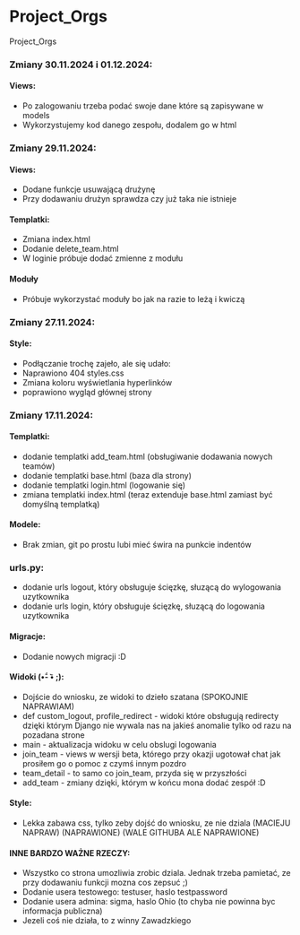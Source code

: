 # Project_Orgs
Project_Orgs
### Zmiany 30.11.2024 i  01.12.2024:

#### Views:
* Po zalogowaniu trzeba podać swoje dane które są zapisywane w models
* Wykorzystujemy kod danego zespołu, dodalem go w html

### Zmiany 29.11.2024:

#### Views:
* Dodane funkcje usuwającą drużynę
* Przy dodawaniu drużyn sprawdza czy już taka nie istnieje

#### Templatki:
* Zmiana index.html
* Dodanie delete_team.html
* W loginie próbuje dodać zmienne z modułu

#### Moduły
* Próbuje wykorzystać moduły bo jak na razie to leżą i kwiczą


### Zmiany 27.11.2024:

#### Style:
* Podłączanie trochę zajeło, ale się udało:
* Naprawiono 404 styles.css
* Zmiana koloru wyświetlania hyperlinków
* poprawiono wygląd głównej strony

### Zmiany 17.11.2024:

#### Templatki:

* dodanie templatki add_team.html (obsługiwanie dodawania nowych teamów)
* dodanie templatki base.html (baza dla strony)
* dodanie templatki login.html (logowanie się)
* zmiana templatki index.html (teraz extenduje base.html zamiast być domyślną templatką)

#### Modele:

* Brak zmian, git po prostu lubi mieć świra na punkcie indentów

### urls.py:

* dodanie urls logout, który obsługuje ścięzkę, słuzącą do wylogowania uzytkownika
* dodanie urls login, który obsługuje ścięzkę, słuzącą do logowania uzytkownika

#### Migracje:

* Dodanie nowych migracji :D

#### Widoki (•᷄- •᷅ ;): 

* Dojście do wniosku, ze widoki to dzieło szatana (SPOKOJNIE NAPRAWIAM)
* def custom_logout, profile_redirect - widoki które obsługują redirecty dzięki którym Django nie wywala nas na jakieś anomalie tylko od razu na pozadana strone
* main - aktualizacja widoku w celu obslugi logowania
* join_team - views w wersji beta, którego przy okazji ugotował chat jak prosiłem go o pomoc z czymś innym pozdro
* team_detail - to samo co join_team, przyda się w przyszłości
* add_team - zmiany dzięki, którym w końcu mona dodać zespół :D

#### Style:
* Lekka zabawa css, tylko zeby dojść do wniosku, ze nie dziala (MACIEJU NAPRAW) (NAPRAWIONE) (WALE GITHUBA ALE NAPRAWIONE)


#### INNE BARDZO WAŻNE RZECZY:

* Wszystko co strona umozliwia zrobic dziala. Jednak trzeba pamietać, ze przy dodawaniu funkcji mozna cos zepsuć ;)
* Dodanie usera testowego: testuser, haslo testpassword
* Dodanie usera admina: sigma, haslo Ohio (to chyba nie powinna byc informacja publiczna)
* Jezeli coś nie działa, to z winny Zawadzkiego
